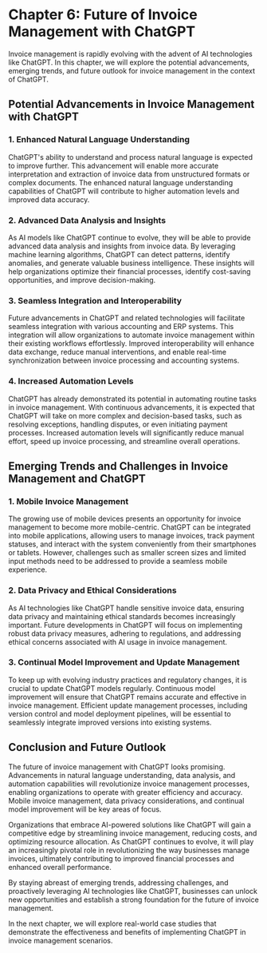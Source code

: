 Chapter 6: Future of Invoice Management with ChatGPT
====================================================

Invoice management is rapidly evolving with the advent of AI technologies like ChatGPT. In this chapter, we will explore the potential advancements, emerging trends, and future outlook for invoice management in the context of ChatGPT.

Potential Advancements in Invoice Management with ChatGPT
---------------------------------------------------------

### 1. Enhanced Natural Language Understanding

ChatGPT's ability to understand and process natural language is expected to improve further. This advancement will enable more accurate interpretation and extraction of invoice data from unstructured formats or complex documents. The enhanced natural language understanding capabilities of ChatGPT will contribute to higher automation levels and improved data accuracy.

### 2. Advanced Data Analysis and Insights

As AI models like ChatGPT continue to evolve, they will be able to provide advanced data analysis and insights from invoice data. By leveraging machine learning algorithms, ChatGPT can detect patterns, identify anomalies, and generate valuable business intelligence. These insights will help organizations optimize their financial processes, identify cost-saving opportunities, and improve decision-making.

### 3. Seamless Integration and Interoperability

Future advancements in ChatGPT and related technologies will facilitate seamless integration with various accounting and ERP systems. This integration will allow organizations to automate invoice management within their existing workflows effortlessly. Improved interoperability will enhance data exchange, reduce manual interventions, and enable real-time synchronization between invoice processing and accounting systems.

### 4. Increased Automation Levels

ChatGPT has already demonstrated its potential in automating routine tasks in invoice management. With continuous advancements, it is expected that ChatGPT will take on more complex and decision-based tasks, such as resolving exceptions, handling disputes, or even initiating payment processes. Increased automation levels will significantly reduce manual effort, speed up invoice processing, and streamline overall operations.

Emerging Trends and Challenges in Invoice Management and ChatGPT
----------------------------------------------------------------

### 1. Mobile Invoice Management

The growing use of mobile devices presents an opportunity for invoice management to become more mobile-centric. ChatGPT can be integrated into mobile applications, allowing users to manage invoices, track payment statuses, and interact with the system conveniently from their smartphones or tablets. However, challenges such as smaller screen sizes and limited input methods need to be addressed to provide a seamless mobile experience.

### 2. Data Privacy and Ethical Considerations

As AI technologies like ChatGPT handle sensitive invoice data, ensuring data privacy and maintaining ethical standards becomes increasingly important. Future developments in ChatGPT will focus on implementing robust data privacy measures, adhering to regulations, and addressing ethical concerns associated with AI usage in invoice management.

### 3. Continual Model Improvement and Update Management

To keep up with evolving industry practices and regulatory changes, it is crucial to update ChatGPT models regularly. Continuous model improvement will ensure that ChatGPT remains accurate and effective in invoice management. Efficient update management processes, including version control and model deployment pipelines, will be essential to seamlessly integrate improved versions into existing systems.

Conclusion and Future Outlook
-----------------------------

The future of invoice management with ChatGPT looks promising. Advancements in natural language understanding, data analysis, and automation capabilities will revolutionize invoice management processes, enabling organizations to operate with greater efficiency and accuracy. Mobile invoice management, data privacy considerations, and continual model improvement will be key areas of focus.

Organizations that embrace AI-powered solutions like ChatGPT will gain a competitive edge by streamlining invoice management, reducing costs, and optimizing resource allocation. As ChatGPT continues to evolve, it will play an increasingly pivotal role in revolutionizing the way businesses manage invoices, ultimately contributing to improved financial processes and enhanced overall performance.

By staying abreast of emerging trends, addressing challenges, and proactively leveraging AI technologies like ChatGPT, businesses can unlock new opportunities and establish a strong foundation for the future of invoice management.

In the next chapter, we will explore real-world case studies that demonstrate the effectiveness and benefits of implementing ChatGPT in invoice management scenarios.
